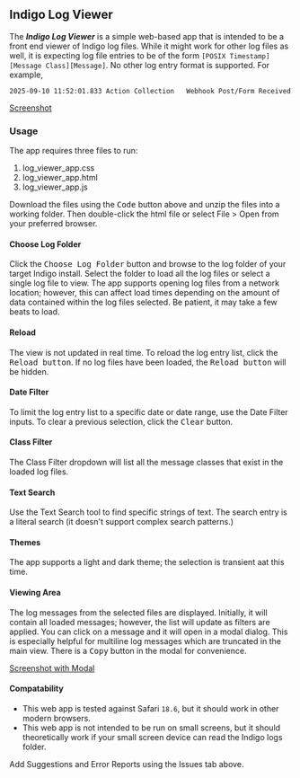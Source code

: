 ## Indigo Log Viewer

The ***Indigo Log Viewer*** is a simple web-based app that is intended to be a front end viewer of Indigo log files.
While it might work for other log files as well, it is expecting log file entries to be of the form 
`[POSIX Timestamp][Message Class][Message]`. No other log entry format is supported. For example, 
```text
2025-09-10 11:52:01.833	Action Collection	Webhook Post/Form Received
```

[Screenshot](src/Screenshot.png)

### Usage
The app requires three files to run:
1. log_viewer_app.css
2. log_viewer_app.html
3. log_viewer_app.js

Download the files using the <kbd>Code</kbd> button above and unzip the files into a working folder. Then double-click the 
html file or select File > Open from your preferred browser.

#### Choose Log Folder
Click the <kbd>Choose Log Folder</kbd> button and browse to the log folder of your target Indigo install. Select the 
folder to load all the log files or select a single log file to view. The app supports opening log files from a 
network location; however, this can affect load times depending on the amount of data contained within the log files
selected. Be patient, it may take a few beats to load.

#### Reload
The view is not updated in real time. To reload the log entry list, click the <kbd>Reload button</kbd>. If no log
files have been loaded, the <kbd>Reload button</kbd> will be hidden.

#### Date Filter
To limit the log entry list to a specific date or date range, use the Date Filter inputs. To clear a previous selection,
click the <kbd>Clear</kbd> button.

#### Class Filter
The Class Filter dropdown will list all the message classes that exist in the loaded log files.

#### Text Search
Use the Text Search tool to find specific strings of text. The search entry is a literal search (it doesn't support 
complex search patterns.)

#### Themes
The app supports a light and dark theme; the selection is transient aat this time.

#### Viewing Area
The log messages from the selected files are displayed. Initially, it will contain all loaded messages; however, the 
list will update as filters are applied. You can click on a message and it will open in a modal dialog. This is
especially helpful for multiline log messages which are truncated in the main view. There is a <kbd>Copy</kbd> button
in the modal for convenience.

[Screenshot with Modal](src/Screenshot%20with%20Modal.png)

#### Compatability
- This web app is tested against Safari `18.6`, but it should work in other modern browsers.
- This web app is not intended to be run on small screens, but it should theoretically work if your small screen device 
  can read the Indigo logs folder.

Add Suggestions and Error Reports using the Issues tab above.
